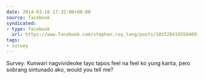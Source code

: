 ```yaml
---
date: 2014-03-16 17:32:00+08:00
source: facebook
syndicated:
- type: facebook
  url: https://www.facebook.com/stephen.roy.tang/posts/10152841455048912
tags:
- survey
---
```


Survey: Kunwari nagvivideoke tayo tapos feel na feel ko yung kanta, pero sobrang sintunado ako, would you tell me?